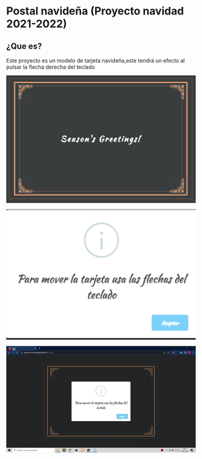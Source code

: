 # Postal navideña (Proyecto navidad 2021-2022)

## ¿Que es?
Este proyecto es un modelo de tarjeta navideña,este tendrá un efecto al pulsar la flecha derecha del teclado

![mensaje](https://github.com/javmoreno-developer/postal/blob/main/imagenes%20readme/1.png)

![mensaje](https://github.com/javmoreno-developer/postal/blob/main/imagenes%20readme/2.png)

![mensaje](https://github.com/javmoreno-developer/postal/blob/main/imagenes%20readme/2022-01-15-1907-23.gif)
